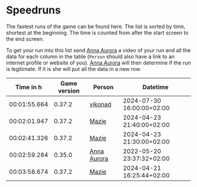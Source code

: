 # Speedruns

The fastest runs of the game can be found here. The list is sorted by time, shortest at the beginning. The time is counted from after the start screen to the end screen.

To get your run into this list send [Anna Aurora][annaaurora] a video of your run and all the data for each column in the table (`Person` should also have a link to an internet profile or website of you). [Anna Aurora][annaaurora] will then determine if the run is legitimate. If it is she will put all the data in a new row.

[annaaurora]: https://annaaurora.eu
[ent]: https://ent.codeberg.page
[mazie]: https://mazie.rocks
[vikonad]: https://github.com/Vikonad

| Time in h    | Game version | Person                                | Datetime                  |
| ------------ | ------------ | --------------------------------------| ------------------------- |
| 00:01:55.664 | 0.37.2       | [vikonad][vikonad]                    | 2024-07-30 16:00:00+02:00 |
| 00:02:01.947 | 0.37.2       | [Mazie][mazie]                        | 2024-04-23 21:40:00+02:00 |
| 00:02:41.326 | 0.37.2       | [Mazie][mazie]                        | 2024-04-23 21:30:00+02:00 |
| 00:02:59.284 | 0.35.0       | [Anna Aurora][annaaurora]             | 2022-05-20 23:37:32+02:00 |
| 00:03:58.674 | 0.37.2       | [Mazie][mazie]                        | 2024-04-21 16:25:44+02:00 |
